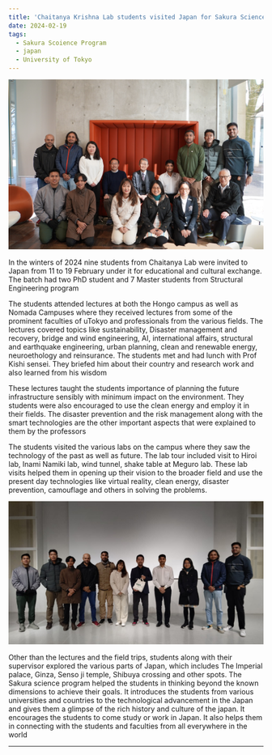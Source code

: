 ```yaml
---
title: 'Chaitanya Krishna Lab students visited Japan for Sakura Science Program'
date: 2024-02-19
tags:
  - Sakura Scoience Program
  - japan
  - University of Tokyo
---
```


<img src='../images/DSC02006.JPG'>

In the winters of 2024 nine students from Chaitanya Lab were invited to Japan from 11 to 19 February under it for educational and cultural exchange. The batch had two PhD student and 7 Master students from Structural Engineering program

The students attended lectures at both the Hongo campus as well as Nomada Campuses where they received lectures from some of the prominent faculties of uTokyo and professionals from the various fields. The lectures covered topics like sustainability, Disaster management and recovery, bridge and wind engineering, AI, international affairs, structural and earthquake engineering, urban planning, clean and renewable energy, neuroethology and reinsurance. The students met and had lunch with Prof Kishi sensei. They briefed him about their country and research work and also learned from his wisdom

These lectures taught the students importance of planning the future infrastructure sensibly with minimum impact on the environment. They students were also encouraged to use the clean energy and employ it in their fields. The disaster prevention and the risk management along with the smart technologies are the other important aspects that were explained to them by the professors  

The students visited the various labs on the campus where they saw the technology of the past as well as future. The lab tour included visit to Hiroi lab, Inami Namiki lab, wind tunnel, shake table at Meguro lab. These lab visits helped them in opening up their vision to the broader field and use the present day technologies like virtual reality, clean energy, disaster prevention, camouflage and others in solving the problems.

<img src='../images/Prof. Numada.jpeg'>

Other than the lectures and the field trips, students along with their supervisor explored the various parts of Japan, which includes The Imperial palace, Ginza, Senso ji temple, Shibuya crossing and other spots. The Sakura science program helped the students in thinking beyond the known dimensions to achieve their goals. It introduces the students from various universities and countries to the technological advancement in the Japan and gives them a glimpse of the rich history and culture of the japan. It encourages the students to come study or work in Japan. It also helps them in connecting with the students and faculties from all everywhere in the world

------
